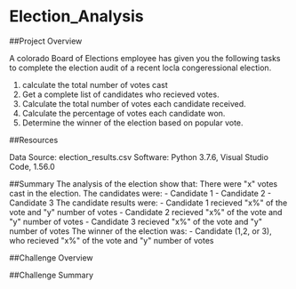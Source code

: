 # Election_Analysis

##Project Overview

A colorado Board of Elections employee has given you the following tasks to complete the election audit of a recent locla congeressional election.

1. calculate the total number of votes cast
2. Get a complete list of candidates who recieved votes.
3. Calculate the total number of votes each candidate received.
4. Calculate the percentage of votes each candidate won.
5. Determine the winner of the election based on popular vote.

##Resources

  Data Source: election_results.csv
  Software: Python 3.7.6, Visual Studio Code, 1.56.0

##Summary
The analysis of the election show that:
  There were "x" votes cast in the election.
  The candidates were:
    - Candidate 1
    - Candidate 2
    - Candidate 3
   The candidate results were:
    - Candidate 1 recieved "x%" of the vote and "y" number of votes
    - Candidate 2 recieved "x%" of the vote and "y" number of votes
    - Candidate 3 recieved "x%" of the vote and "y" number of votes
   The winner of the election was:
    - Candidate (1,2, or 3), who recieved "x%" of the vote and "y" number of votes
    
##Challenge Overview

##Challenge Summary
